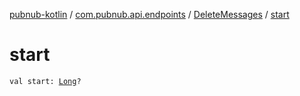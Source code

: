 [pubnub-kotlin](../../index.md) / [com.pubnub.api.endpoints](../index.md) / [DeleteMessages](index.md) / [start](./start.md)

# start

`val start: `[`Long`](https://kotlinlang.org/api/latest/jvm/stdlib/kotlin/-long/index.html)`?`